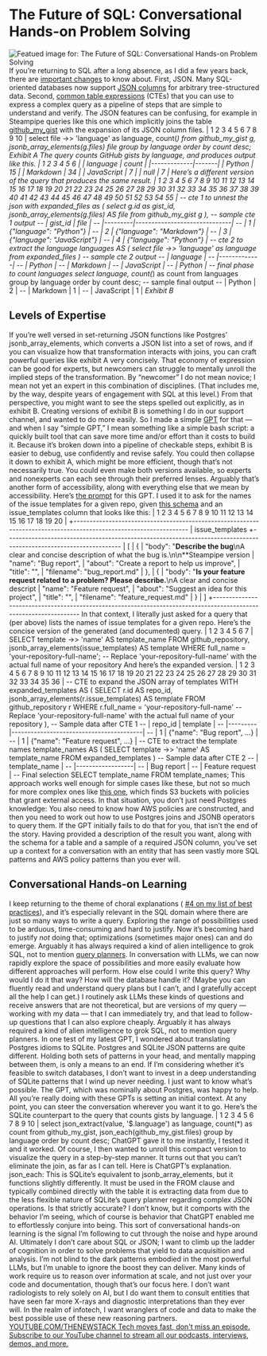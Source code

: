 # The Future of SQL: Conversational Hands-on Problem Solving
![Featued image for: The Future of SQL: Conversational Hands-on Problem Solving](https://cdn.thenewstack.io/media/2024/04/39c095b8-getty-images-umbdzvnab-q-unsplash-1024x683.jpg)
If you’re returning to SQL after a long absence, as I did a few years back, there are
[important changes](https://modern-sql.com/) to know about. First, JSON. Many SQL-oriented databases now support [JSON columns](https://thenewstack.io/why-and-how-you-should-manage-json-with-sql/) for arbitrary tree-structured data. Second, [common table expressions](https://thenewstack.io/how-to-make-sql-easier-to-understand-test-and-maintain/) (CTEs) that you can use to express a complex query as a pipeline of steps that are simple to understand and verify.
The JSON features can be confusing, for example in Steampipe queries like this one which implicitly joins the table
[github_my_gist](https://hub.steampipe.io/plugins/turbot/github/tables/github_my_gist) with the expansion of its JSON column
files.
|
1
2
3
4
5
6
7
8
9
10
|
select
file ->> 'language' as language,
count(*)
from
github_my_gist g,
jsonb_array_elements(g.files) file
group by
language
order by
count desc;
*Exhibit A*
The query counts GitHub gists by language, and produces output like this.
|
1
2
3
4
5
6
|
| language | count |
|-------------|-------|
| Python | 15 |
| Markdown | 34 |
| JavaScript | 7 |
| null | 7 |
Here’s a different version of the query that produces the same result.
|
1
2
3
4
5
6
7
8
9
10
11
12
13
14
15
16
17
18
19
20
21
22
23
24
25
26
27
28
29
30
31
32
33
34
35
36
37
38
39
40
41
42
43
44
45
46
47
48
49
50
51
52
53
54
55
|
-- cte 1 to unnest the json
with expanded_files as (
select
g.id as gist_id,
jsonb_array_elements(g.files) AS file
from
github_my_gist g
),
-- sample cte 1 output
-- | gist_id | file |
-- |---------|------------------------------|
-- | 1 | {"language": "Python"} |
-- | 2 | {"language": "Markdown"} |
-- | 3 | {"language": "JavaScript"} |
-- | 4 | {"language": "Python"} |
-- cte 2 to extract the language
languages AS (
select
file ->> 'language' as language
from
expanded_files
)
-- sample cte 2 output
-- | language |
-- |-------------|
-- | Python |
-- | Markdown |
-- | JavaScript |
-- | Python |
-- final phase to count languages
select
language,
count(*) as count
from
languages
group by
language
order by
count desc;
-- sample final output
-- | Python | 2 |
-- | Markdown | 1 |
-- | JavaScript | 1 |
*Exhibit B*
## Levels of Expertise
If you’re well versed in set-returning JSON functions like Postgres’
jsonb_array_elements, which converts a JSON list into a set of rows, and if you can visualize how that transformation interacts with joins, you can craft powerful queries like exhibit A very concisely.
That economy of expression can be good for experts, but newcomers can struggle to mentally unroll the implied steps of the transformation. By “newcomer” I do not mean novice; I mean not yet an expert in this combination of disciplines. (That includes me, by the way, despite years of engagement with SQL at this level.)
From that perspective, you might want to see the steps spelled out explicitly, as in exhibit B. Creating versions of exhibit B is something I do in our support channel, and wanted to do more easily. So I made a simple
[GPT](https://thenewstack.io/creating-a-gpt-assistant-that-writes-pipeline-tests/) for that — and when I say “simple GPT,” I mean something like a simple bash script: a quickly built tool that can save more time and/or effort than it costs to build it.
Because it’s broken down into a pipeline of checkable steps, exhibit B is easier to debug, use confidently and revise safely. You could then collapse it down to exhibit A, which might be more efficient, though that’s not necessarily true.
You could even make both versions available, so experts and nonexperts can each see through their preferred lenses. Arguably that’s another form of accessibility, along with everything else that we mean by accessibility.
Here’s
[the prompt](https://gist.github.com/judell/9341d7210d46fe269fdb024a2c3b70c4) for this GPT. I used it to ask for the names of the issue templates for a given repo, given [this schema](https://hub.steampipe.io/plugins/turbot/github/tables/github_repository#inspect) and an
issue_templates column that looks like this:
|
1
2
3
4
5
6
7
8
9
10
11
12
13
14
15
16
17
18
19
20
|
+------------------------------------------------------------------------------------------------------------------
| issue_templates
+------------------------------------------------------------------------------------------------------------------
| [
| {
| "body": "**Describe the bug**\nA clear and concise description of what the bug is.\n\n**Steampipe version
| "name": "Bug report",
| "about": "Create a report to help us improve",
| "title": "",
| "filename": "bug_report.md"
| },
| {
| "body": "**Is your feature request related to a problem? Please describe.**\nA clear and concise descript
| "name": "Feature request",
| "about": "Suggest an idea for this project",
| "title": "",
| "filename": "feature_request.md"
| }
| ]
+------------------------------------------------------------------------------------------------------------------
In that context, I literally just asked for a query that (per above) lists the names of issue templates for a given repo. Here’s the concise version of the generated (and documented) query.
|
1
2
3
4
5
6
7
|
SELECT
template ->> 'name' AS template_name
FROM
github_repository,
jsonb_array_elements(issue_templates) AS template
WHERE
full_name = 'your-repository-full-name'; -- Replace 'your-repository-full-name' with the actual full name of your repository
And here’s the expanded version.
|
1
2
3
4
5
6
7
8
9
10
11
12
13
14
15
16
17
18
19
20
21
22
23
24
25
26
27
28
29
30
31
32
33
34
35
36
|
-- CTE to expand the JSON array of templates
WITH expanded_templates AS (
SELECT
r.id AS repo_id,
jsonb_array_elements(r.issue_templates) AS template
FROM
github_repository r
WHERE
r.full_name = 'your-repository-full-name' -- Replace 'your-repository-full-name' with the actual full name of your repository
),
-- Sample data after CTE 1
-- | repo_id | template |
-- |---------|-----------------------------------------|
-- | 1 | {"name": "Bug report", ...} |
-- | 1 | {"name": "Feature request", ...} |
-- CTE to extract the template names
template_names AS (
SELECT
template ->> 'name' AS template_name
FROM
expanded_templates
)
-- Sample data after CTE 2
-- | template_name |
-- |------------------|
-- | Bug report |
-- | Feature request |
-- Final selection
SELECT
template_name
FROM
template_names;
This approach works well enough for simple cases like these, but not so much for more complex ones like
[this one](https://hub.steampipe.io/plugins/turbot/aws/tables/aws_s3_bucket#list-bucket-policy-statements-that-grant-external-access-for-each-bucket), which finds S3 buckets with policies that grant external access. In that situation, you don’t just need Postgres knowledge: You also need to know how AWS policies are constructed, and then you need to work out how to use Postgres joins and JSONB operators to query them. If the GPT initially fails to do that for you, that isn’t the end of the story. Having provided a description of the result you want, along with the schema for a table and a sample of a required JSON column, you’ve set up a context for a conversation with an entity that has seen vastly more SQL patterns and AWS policy patterns than you ever will.
## Conversational Hands-on Learning
I keep returning to the theme of choral explanations (
[#4 on my list of best practices](https://thenewstack.io/7-guiding-principles-for-working-with-llms/)), and it’s especially relevant in the SQL domain where there are just so many ways to write a query.
Exploring the range of possibilities used to be arduous, time-consuming and hard to justify. Now it’s becoming hard to justify
*not* doing that; optimizations (sometimes major ones) can and do emerge.
Arguably it has always required a kind of alien intelligence to grok SQL, not to mention
[query planners](https://blog.jonudell.net/2023/11/28/puzzling-over-the-postgres-query-planner-with-llms/). In conversation with LLMs, we can now rapidly explore the space of possibilities and more easily evaluate how different approaches will perform. How else could I write this query? Why would I do it that way? How will the database handle it? (Maybe you can fluently read and understand query plans but I can’t, and I gratefully accept all the help I can get.)
I routinely ask LLMs these kinds of questions and receive answers that are not theoretical, but are versions of my query — working with my data — that I can immediately try, and that lead to follow-up questions that I can also explore cheaply.
Arguably it has always required a kind of alien intelligence to grok SQL, not to mention query planners.
In one test of my latest GPT, I wondered about translating Postgres idioms to SQLite. Postgres and SQLite JSON patterns are quite different. Holding both sets of patterns in your head, and mentally mapping between them, is only a means to an end. If I’m considering whether it’s feasible to switch databases, I don’t want to invest in a deep understanding of SQLite patterns that I wind up never needing. I just want to know what’s possible.
The GPT, which was nominally about Postgres, was happy to help. All you’re really doing with these GPTs is setting an initial context. At any point, you can steer the conversation wherever you want it to go.
Here’s the SQLite counterpart to the query that counts gists by language.
|
1
2
3
4
5
6
7
8
9
10
|
select
json_extract(value, '$.language') as language,
count(*) as count
from
github_my_gist,
json_each(github_my_gist.files)
group by
language
order by
count desc;
ChatGPT gave it to me instantly, I tested it and it worked. Of course, I then wanted to unroll this compact version to visualize the query in a step-by-step manner. It turns out that you can’t eliminate the join, as far as I can tell. Here is ChatGPT’s explanation.
json_each: This is SQLite’s equivalent to jsonb_array_elements, but it functions slightly differently. It must be used in the FROM clause and typically combined directly with the table it is extracting data from due to the less flexible nature of SQLite’s query planner regarding complex JSON operations.
Is that strictly accurate? I don’t know, but it comports with the behavior I’m seeing, which of course is behavior that ChatGPT enabled me to effortlessly conjure into being. This sort of conversational hands-on learning is the signal I’m following to cut through the noise and hype around AI.
Ultimately I don’t care about SQL or JSON; I want to climb up the ladder of cognition in order to solve problems that yield to data acquisition and analysis. I’m not blind to the dark patterns embodied in the most powerful LLMs, but I’m unable to ignore the boost they can deliver. Many kinds of work require us to reason over information at scale, and not just over your code and documentation, though that’s our focus here. I don’t want radiologists to rely solely on AI, but I do want them to consult entities that have seen far more X-rays and diagnostic interpretations than they ever will. In the realm of infotech, I want wranglers of code and data to make the best possible use of these new reasoning partners.
[
YOUTUBE.COM/THENEWSTACK
Tech moves fast, don't miss an episode. Subscribe to our YouTube
channel to stream all our podcasts, interviews, demos, and more.
](https://youtube.com/thenewstack?sub_confirmation=1)